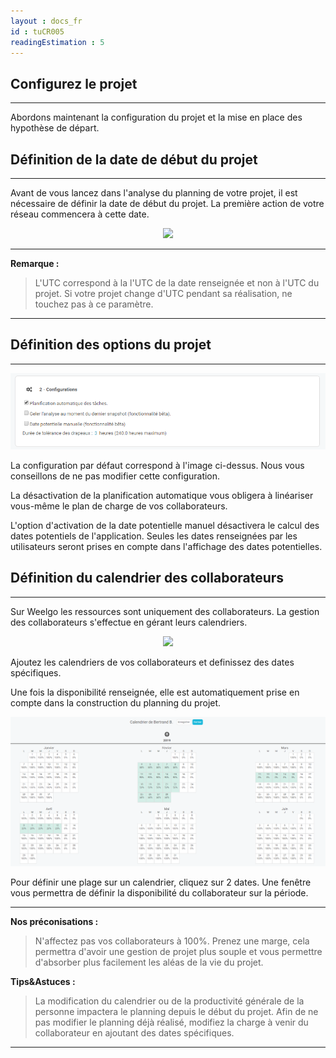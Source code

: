 ```yaml
---
layout : docs_fr
id : tuCR005
readingEstimation : 5
---
```



## Configurez le projet
------------------------

Abordons maintenant la configuration du projet et la mise en place des hypothèse de départ. 


## Définition de la date de début du projet
------------------------


Avant de vous lancez dans l'analyse du planning de votre projet, il est nécessaire de définir la date de début du projet. La première action de votre réseau commencera à cette date. 

<p align="center">
<img src="configurerDateDebut.png.png">
</p>

---

**Remarque :**
>L'UTC correspond à la l'UTC de la date renseignée et non à l'UTC du projet. Si votre projet change d'UTC pendant sa réalisation, ne touchez pas à ce paramètre. 

---

## Définition des options du projet
------------------------


<p align="center">
<img src="optionProjet.png">
</p>

La configuration par défaut correspond à l'image ci-dessus. Nous vous conseillons de ne pas modifier cette configuration. 

La désactivation de la planification automatique vous obligera à linéariser vous-même le plan de charge de vos collaborateurs.

L'option d'activation de la date potentielle manuel désactivera le calcul des dates potentiels de l'application. Seules les dates renseignées par les utilisateurs seront prises en compte dans l'affichage des dates potentielles. 


## Définition du calendrier des collaborateurs
------------------------

Sur Weelgo les ressources sont uniquement des collaborateurs. La gestion des collaborateurs s'effectue en gérant leurs calendriers. 

<p align="center">
<img src="confProjetCalendrier.png.png">
</p>


Ajoutez les calendriers de vos collaborateurs et definissez des dates spécifiques. 

Une fois la disponibilité renseignée, elle est automatiquement prise en compte dans la construction du planning du projet. 

<p align="center">
<img src="calendrier.png">
</p>

Pour définir une plage sur un calendrier, cliquez sur 2 dates. Une fenêtre vous permettra de définir la disponibilité du collaborateur sur la période. 

---

**Nos préconisations :**

>N'affectez pas vos collaborateurs à 100%. Prenez une marge, cela permettra d'avoir une gestion de projet plus souple et vous permettre d'absorber plus facilement les aléas de la vie du projet.

**Tips&Astuces :**
>La modification du calendrier ou de la productivité générale de la personne impactera le planning depuis le début du projet. Afin de ne pas modifier le planning déjà réalisé, modifiez la charge à venir du collaborateur en ajoutant des dates spécifiques.

---
